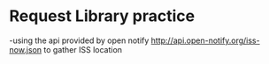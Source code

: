 # Request Library practice
-using the api provided by open notify http://api.open-notify.org/iss-now.json to gather ISS location
